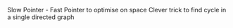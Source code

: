 Slow Pointer - Fast Pointer to optimise on space
Clever trick to find cycle in a single directed graph